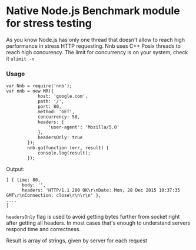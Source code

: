 # Native Node.js Benchmark module for stress testing

As you know Node.js has only one thread that doesn't allow to reach high performance in stress HTTP requesting.
Nnb uses C++ Posix threads to reach high concurency.
The limit for concurrency is on your system, check it `ulimit -n`

### Usage

```
var Nnb = require('nnb');
var nnb = new MR({
            host: 'google.com',
            path: '/',
            port: 80,
            method: 'GET',
            concurrency: 50,
            headers: {
                'user-agent': 'Mozilla/5.0'
            },
            headersOnly: true
        });
        nnb.go(function (err, result) {
            console.log(result);
        });
``` 

Output:
```
[ { time: 80,
      body: '',
      headers: 'HTTP/1.1 200 OK\r\nDate: Mon, 28 Dec 2015 10:37:35 GMT\r\nConnection: close\r\n\r\n' },
....
]
```

`headersOnly` flag is used to avoid getting bytes further from socket right after getting all headers.
In most cases that's enough to understand servers respond time and correctness.

Result is array of strings, given by server for each request



